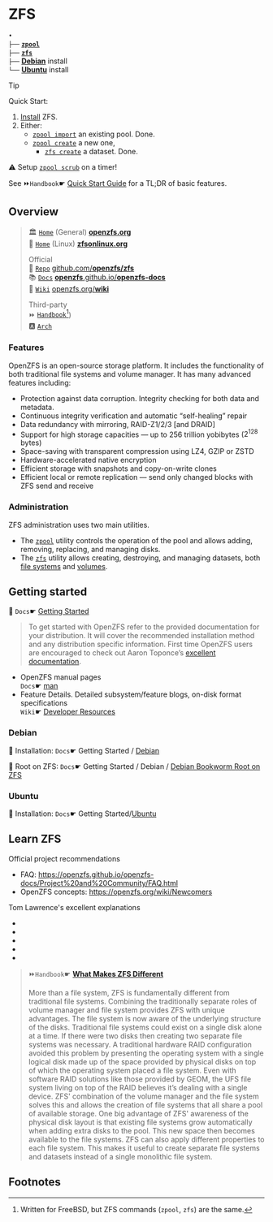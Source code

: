# ZFS
`•`  
`├──` [**`zpool`**](zpool.md)  
`├──` [**`zfs`**](zfs.md)  
`├──` [**Debian**](debian.md) install  
`└──` [**Ubuntu**](ubuntu.md) install  

> [!Tip]
> Quick Start:
>
> 1. [Install](Debian.md) ZFS.
> 1. Either:
>     - [`zpool import`](zpool.md#import) an existing pool. Done.
>     - [`zpool create`](zpool.md#create) a new one,
>         - [`zfs create`](zfs.md#datasets) a dataset. Done.
>
> ⚠️ Setup [`zpool scrub`](zpool.md#scrub) on a timer!
>
> See ⏩`Handbook`☛ [Quick Start Guide](https://docs.freebsd.org/en/books/handbook/zfs/#zfs-quickstart-single-disk-pool) for a TL;DR of basic features.




## Overview

> 🏛️ [`Home`][home] (General) [**openzfs.org**][home]  
> 🐧 [`Home`][zol] (Linux) [**zfsonlinux.org**][zol]  
>
> Official  
> 🧬 [`Repo`][repo] [github.com/**openzfs/zfs**][repo]  
> 📚 [`Docs`][docs] [**openzfs**.github.io/**openzfs-docs**][docs]  
> 📑 [`Wiki`][wiki] [openzfs.org/**wiki**][wiki]  
>
> Third-party  
> ⏩ [`Handbook`][hand][^handbook])  
> 🅰️ [`Arch`][arch]  




### Features

OpenZFS is an open-source storage platform. It includes the functionality of both traditional file systems and volume manager. It has many advanced features including:

- Protection against data corruption. Integrity checking for both data and metadata.
- Continuous integrity verification and automatic “self-healing” repair
- Data redundancy with mirroring, RAID-Z1/2/3 [and DRAID]
- Support for high storage capacities — up to 256 trillion yobibytes ($2^{128}$ bytes)
- Space-saving with transparent compression using LZ4, GZIP or ZSTD
- Hardware-accelerated native encryption
- Efficient storage with snapshots and copy-on-write clones
- Efficient local or remote replication — send only changed blocks with ZFS send and receive

### Administration

ZFS administration uses two main utilities. 
- The [`zpool`](zpool.md) utility controls the operation of the pool and allows adding, removing, replacing, and managing disks. 
- The [`zfs`](zfs.md) utility allows creating, destroying, and managing datasets, both [file systems](https://docs.freebsd.org/en/books/handbook/zfs/#zfs-term-filesystem) and [volumes](https://docs.freebsd.org/en/books/handbook/zfs/#zfs-term-volume).



## Getting started

🔗 `Docs`☛ [Getting Started][getting-started]

> To get started with OpenZFS refer to the provided documentation for your distribution. It will cover the recommended installation method and any distribution specific information. First time OpenZFS users are encouraged to check out Aaron Toponce’s [excellent documentation](https://pthree.org/2012/04/17/install-zfs-on-debian-gnulinux/).

- OpenZFS manual pages  
`Docs`☛ [man][man]
- Feature Details. Detailed subsystem/feature blogs, on-disk format specifications  
`Wiki`☛ [Developer Resources][dev]



### Debian

🔗 Installation: `Docs`☛ Getting Started / [Debian][deb]

🔗 Root on ZFS: `Docs`☛ Getting Started / Debian / [Debian Bookworm Root on ZFS][deb12-zfs-root]

[deb]: https://openzfs.github.io/openzfs-docs/Getting%20Started/Debian/
[deb12-zfs-root]: https://openzfs.github.io/openzfs-docs/Getting%20Started/Debian/Debian%20Bookworm%20Root%20on%20ZFS.html



### Ubuntu

🔗 Installation: `Docs`☛ Getting Started/[Ubuntu][ubu]

[ubu]: https://openzfs.github.io/openzfs-docs/Getting%20Started/Ubuntu/



## Learn ZFS

Official project recommendations

- FAQ: https://openzfs.github.io/openzfs-docs/Project%20and%20Community/FAQ.html
- OpenZFS concepts: https://openzfs.org/wiki/Newcomers

Tom Lawrence's excellent explanations

- 
- 
- 
- 
- 



> ⏩`Handbook`☛ [**What Makes ZFS Different**](https://docs.freebsd.org/en/books/handbook/zfs/#zfs-differences)
>
> More than a file system, ZFS is fundamentally different from traditional file systems. Combining the traditionally separate roles of volume manager and file system provides ZFS with unique advantages. The file system is now aware of the underlying structure of the disks. Traditional file systems could exist on a single disk alone at a time. If there were two disks then creating two separate file systems was necessary. A traditional hardware RAID configuration avoided this problem by presenting the operating system with a single logical disk made up of the space provided by physical disks on top of which the operating system placed a file system. Even with software RAID solutions like those provided by GEOM, the UFS file system living on top of the RAID believes it’s dealing with a single device. ZFS' combination of the volume manager and the file system solves this and allows the creation of file systems that all share a pool of available storage. One big advantage of ZFS' awareness of the physical disk layout is that existing file systems grow automatically when adding extra disks to the pool. This new space then becomes available to the file systems. ZFS can also apply different properties to each file system. This makes it useful to create separate file systems and datasets instead of a single monolithic file system.




## Footnotes

[^handbook]: Written for FreeBSD, but ZFS commands (`zpool`, `zfs`) are the same.

<!-- LINKS -->
[home]: https://openzfs.org/
[repo]: https://github.com/openzfs/zfs/
[docs]: https://openzfs.github.io/openzfs-docs/
[wiki]: https://openzfs.org/wiki/
[hand]: https://docs.freebsd.org/en/books/handbook/zfs/ "Quick Start"
[arch]: https://wiki.archlinux.org/title/ZFS
[zol]: https://zfsonlinux.org/
[getting-started]: https://openzfs.github.io/openzfs-docs/Getting%20Started/
[man]: https://openzfs.github.io/openzfs-docs/man/
[dev]: https://openzfs.org/wiki/Developer_resources


